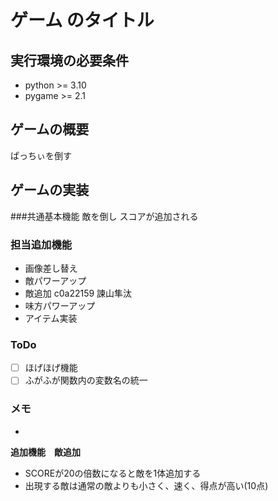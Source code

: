 # ゲーム のタイトル
## 実行環境の必要条件
* python >= 3.10
* pygame >= 2.1

## ゲームの概要
ぱっちぃを倒す

## ゲームの実装
###共通基本機能
敵を倒し
スコアが追加される

### 担当追加機能
* 画像差し替え
* 敵パワーアップ
* 敵追加 c0a22159 諫山隼汰
* 味方パワーアップ
* アイテム実装
### ToDo
- [ ] ほげほげ機能
- [ ] ふがふが関数内の変数名の統一
### メモ
* 

**追加機能　敵追加**
* SCOREが20の倍数になると敵を1体追加する
* 出現する敵は通常の敵よりも小さく、速く、得点が高い(10点)

